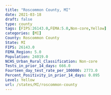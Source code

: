 ```yaml
---
title: "Roscommon County, MI"
date: 2021-03-18
draft: false
type: county
tags: [FIPS:26143.0,FEMA:5.0,Non-core,Yellow]
categories: [MI]
County: Roscommon County
State: MI
FIPS: 26143.0
FEMA_Region: 5.0
Population: 24019.0
NCHS_Urban_Rural_Classification: Non-core
Tests_in_prior_14_days: 666.0
Fourteen_day_test_rate_per_100000: 2773.0
Percent_Positivity_in_prior_14_days: 0.095
Level: Yellow
url: /states/MI/roscommon-county
---
```



